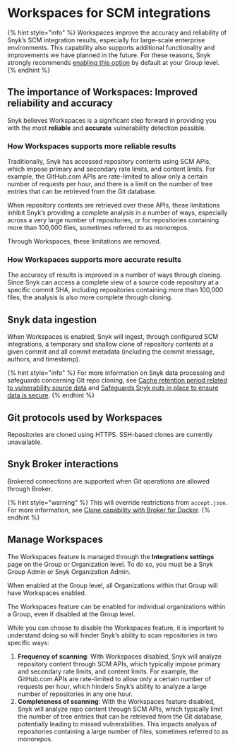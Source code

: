 # Workspaces for SCM integrations

{% hint style="info" %}
Workspaces improve the accuracy and reliability of Snyk’s SCM integration results, especially for large-scale enterprise environments. This capability also supports additional functionality and improvements we have planned in the future. For these reasons, Snyk strongly recommends [enabling this option](workspaces-for-scm-integrations.md#manage-workspaces) by default at your Group level.
{% endhint %}

## The importance of Workspaces: Improved reliability and accuracy

Snyk believes Workspaces is a significant step forward in providing you with the most **reliable** and **accurate** vulnerability detection possible.

### How Workspaces supports more reliable results

Traditionally, Snyk has accessed repository contents using SCM APIs, which impose primary and secondary rate limits, and content limits. For example, the GitHub.com APIs are rate-limited to allow only a certain number of requests per hour, and there is a limit on the number of tree entries that can be retrieved from the Git database.

When repository contents are retrieved over these APIs, these limitations inhibit Snyk’s providing a complete analysis in a number of ways, especially across a very large number of repositories, or for repositories containing more than 100,000 files, sometimes referred to as monorepos.

Through Workspaces, these limitations are removed.

### How Workspaces supports more accurate results

The accuracy of results is improved in a number of ways through cloning. Since Snyk can access a complete view of a source code repository at a specific commit SHA, including repositories containing more than 100,000 files, the analysis is also more complete through cloning.

## Snyk data ingestion

When Workspaces is enabled, Snyk will ingest, through configured SCM integrations, a temporary and shallow clone of repository contents at a given commit and all commit metadata (including the commit message, authors, and timestamp).

{% hint style="info" %}
For more information on Snyk data processing and safeguards concerning Git repo cloning, see [Cache retention period related to vulnerability source data](../../../working-with-snyk/how-snyk-handles-your-data.md#cache-retention-period-related-to-vulnerability-source-data) and [Safeguards Snyk puts in place to ensure data is secure](../../../working-with-snyk/how-snyk-handles-your-data.md#safeguards-snyk-puts-in-place-to-ensure-data-is-secure).
{% endhint %}

## Git protocols used by Workspaces&#x20;

Repositories are cloned using HTTPS. SSH-based clones are currently unavailable.

## Snyk Broker interactions

Brokered connections are supported when Git operations are allowed through Broker.

{% hint style="warning" %}
This will override restrictions from `accept.json`. For more information, see [Clone capability with Broker for Docker](../../../enterprise-setup/snyk-broker/install-and-configure-snyk-broker/advanced-configuration-for-snyk-broker-docker-installation/snyk-code-clone-capability-with-broker-for-docker.md).
{% endhint %}

## Manage Workspaces

The Workspaces feature is managed through the **Integrations settings** page on the Group or Organization level. To do so, you must be a Snyk Group Admin or Snyk Organization Admin.

When enabled at the Group level, all Organizations within that Group will have Workspaces enabled.

The Workspaces feature can be enabled for individual organizations within a Group, even if disabled at the Group level.

While you can choose to disable the Workspaces feature, it is important to understand doing so will hinder Snyk’s ability to scan repositories in two specific ways:

1. **Frequency of scanning**: With Workspaces disabled, Snyk will analyze repository content through SCM APIs, which typically impose primary and secondary rate limits, and content limits. For example, the GitHub.com APIs are rate-limited to allow only a certain number of requests per hour, which hinders Snyk’s ability to analyze a large number of repositories in any one hour.
2. **Completeness of scanning**: With the Workspaces feature disabled, Snyk will analyze repo content through SCM APIs, which typically limit the number of tree entries that can be retrieved from the Git database, potentially leading to missed vulnerabilities. This impacts analysis of repositories containing a large number of files, sometimes referred to as monorepos.
